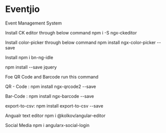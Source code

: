# Eventjio
Event Management System

Install CK editor through below command
npm i -S ngx-ckeditor

Install color-picker through below command
npm install ngx-color-picker --save

Install npm i bn-ng-idle

npm install --save jquery


Foe QR Code and Barcode run this command

QR - Code :
npm install ngx-qrcode2 --save 

Bar-Code :
npm install ngx-barcode --save

export-to-csv:
npm install export-to-csv --save

Angualr text editor
npm i @kolkov/angular-editor

Social Media 
npm i angularx-social-login


